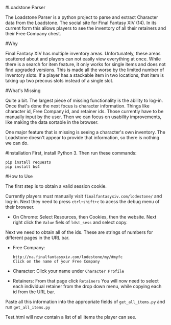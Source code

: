 #Loadstone Parser

The Loadstone Parser is a python project to parse and extract Character data from the Loadstone.  The social site for Final Fantasy XIV (14).  In its current form this allows players to see the inventory of all their retainers and their Free Company chest.

#Why

Final Fantasy XIV has multiple inventory areas.  Unfortunately, these areas scattered about and players can not easily view everything at once.  While there is a search for item feature, it only works for single items and does not find upgraded versions.  This is made all the worse by the limited number of inventory slots.  If a player has a stackable item in two locations, that item is taking up two precous slots instead of a single slot.

#What's Missing

Quite a bit.  The largest piece of missing functionality is the ability to log-in.  Once that's done the next focus is character information.  Things like character id, Free Company id, and retainer ids.  Those currently have to be manually input by the user.  Then we can focus on usability improvements, like making the data sortable in the browser.

One major feature that is missing is seeing a character's own inventory.  The Loadstone doesn't appear to provide that information, so there is nothing we can do.

#Installation
First, install Python 3.  Then run these commands:
```
pip install requests
pip install bs4
```

#How to Use

The first step is to obtain a valid session cookie.

Currently players must manually visit `finalfantasyxiv.com/lodestone/` and log-in.  Next they need to press `ctrl+shift+c` to acess the debug menu of their browser.

* On Chrome:  Select Resources, then Cookies, then the website.  Next right click the `Value` fiels of `ldst_sess` and select copy.


Next we need to obtain all of the ids.  These are strings of numbers for different pages in the URL bar.

* Free Company:

    ```
    http://na.finalfantasyxiv.com/lodestone/my/#myfc
    Click on the name of your Free Company
    ```

* Character:
    Click your name under `Character Profile`

* Retainers:
    From that page click `Retainers`
    You will now need to select each individual retainer from the drop down menu, while copying each id from the URL bar.


Paste all this information into the appropriate fields of `get_all_items.py` and run `get_all_items.py`

Test.html will now contain a list of all items the player can see.
